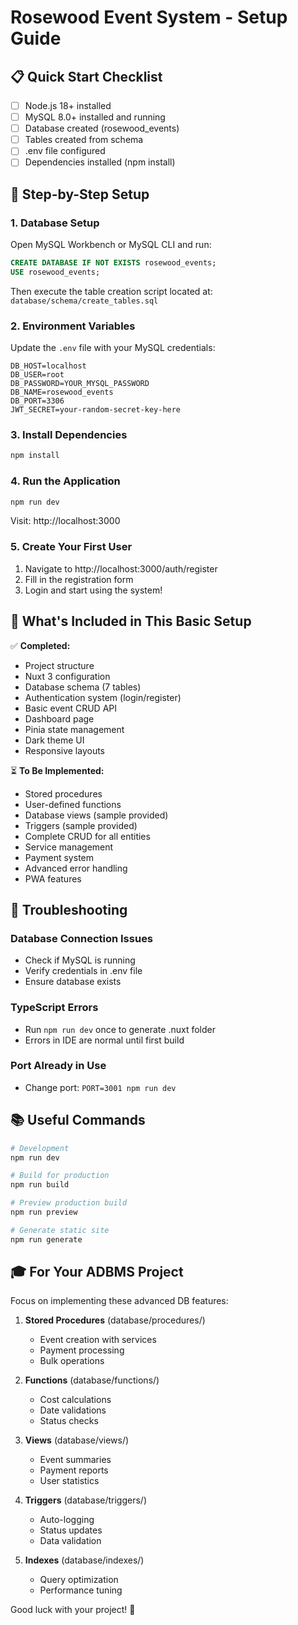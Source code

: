 # Rosewood Event System - Setup Guide

## 📋 Quick Start Checklist

- [ ] Node.js 18+ installed
- [ ] MySQL 8.0+ installed and running
- [ ] Database created (rosewood_events)
- [ ] Tables created from schema
- [ ] .env file configured
- [ ] Dependencies installed (npm install)

## 🔧 Step-by-Step Setup

### 1. Database Setup

Open MySQL Workbench or MySQL CLI and run:

```sql
CREATE DATABASE IF NOT EXISTS rosewood_events;
USE rosewood_events;
```

Then execute the table creation script located at:
`database/schema/create_tables.sql`

### 2. Environment Variables

Update the `.env` file with your MySQL credentials:

```env
DB_HOST=localhost
DB_USER=root
DB_PASSWORD=YOUR_MYSQL_PASSWORD
DB_NAME=rosewood_events
DB_PORT=3306
JWT_SECRET=your-random-secret-key-here
```

### 3. Install Dependencies

```bash
npm install
```

### 4. Run the Application

```bash
npm run dev
```

Visit: http://localhost:3000

### 5. Create Your First User

1. Navigate to http://localhost:3000/auth/register
2. Fill in the registration form
3. Login and start using the system!

## 🎯 What's Included in This Basic Setup

✅ **Completed:**
- Project structure
- Nuxt 3 configuration
- Database schema (7 tables)
- Authentication system (login/register)
- Basic event CRUD API
- Dashboard page
- Pinia state management
- Dark theme UI
- Responsive layouts

⏳ **To Be Implemented:**
- Stored procedures
- User-defined functions
- Database views (sample provided)
- Triggers (sample provided)
- Complete CRUD for all entities
- Service management
- Payment system
- Advanced error handling
- PWA features

## 🐛 Troubleshooting

### Database Connection Issues
- Check if MySQL is running
- Verify credentials in .env file
- Ensure database exists

### TypeScript Errors
- Run `npm run dev` once to generate .nuxt folder
- Errors in IDE are normal until first build

### Port Already in Use
- Change port: `PORT=3001 npm run dev`

## 📚 Useful Commands

```bash
# Development
npm run dev

# Build for production
npm run build

# Preview production build
npm run preview

# Generate static site
npm run generate
```

## 🎓 For Your ADBMS Project

Focus on implementing these advanced DB features:

1. **Stored Procedures** (database/procedures/)
   - Event creation with services
   - Payment processing
   - Bulk operations

2. **Functions** (database/functions/)
   - Cost calculations
   - Date validations
   - Status checks

3. **Views** (database/views/)
   - Event summaries
   - Payment reports
   - User statistics

4. **Triggers** (database/triggers/)
   - Auto-logging
   - Status updates
   - Data validation

5. **Indexes** (database/indexes/)
   - Query optimization
   - Performance tuning

Good luck with your project! 🚀
